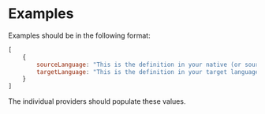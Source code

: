 
# Examples

Examples should be in the following format:

```javascript
[
    {
        sourceLanguage: "This is the definition in your native (or source) language.",
        targetLanguage: "This is the definition in your target language."
    }
]
```

The individual providers should populate these values.